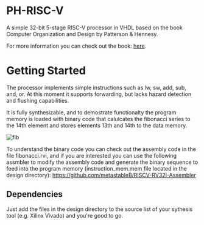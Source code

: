 # PH-RISC-V
A simple 32-bit 5-stage RISC-V processor in VHDL based on the book Computer Organization and Design by Patterson &amp; Hennesy.

For more information you can check out the book:
[here](https://www.amazon.com/gp/product/0128122757/ref=dbs_a_def_rwt_bibl_vppi_i2).

# Getting Started

The processor implements simple instructions such as lw, sw, add, sub, and, or. At this moment it supports forwarding, but lacks hazard detection and flushing capabilities.

It is fully synthesizable, and to demostrate functionalty the program memory is loaded with binary code that calulcates the fibonacci series to the 14th element and stores elements 13th and 14th to the data memory.

![fib](https://user-images.githubusercontent.com/54315689/78827646-b9cd5480-79e3-11ea-9799-987ccbeec5f5.png)

To understand the binary code you can check out the assembly code in the file fibonacci.rvi, and if you are interested you can use the following assmbler to modify the assembly code and generate the binary sequence to feed into the program memory (instruction_mem.mem file located in the design directory):
https://github.com/metastableB/RISCV-RV32I-Assembler

## Dependencies
Just add the files in the design directory to the source list of your sythesis tool (e.g. Xilinx Vivado) and you're good to go.
